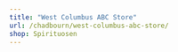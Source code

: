 ```yaml
---
title: "West Columbus ABC Store"
url: /chadbourn/west-columbus-abc-store/
shop: Spirituosen
---
```

